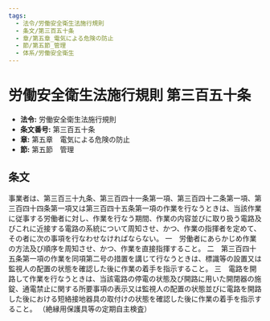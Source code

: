 ```yaml
---
tags:
  - 法令/労働安全衛生法施行規則
  - 条文/第三百五十条
  - 章/第五章_電気による危険の防止
  - 節/第五節_管理
  - 体系/労働安全衛生
---
```

# 労働安全衛生法施行規則 第三百五十条

- **法令:** 労働安全衛生法施行規則
- **条文番号:** 第三百五十条
- **章:** 第五章　電気による危険の防止
- **節:** 第五節　管理

## 条文
事業者は、第三百三十九条、第三百四十一条第一項、第三百四十二条第一項、第三百四十四条第一項又は第三百四十五条第一項の作業を行なうときは、当該作業に従事する労働者に対し、作業を行なう期間、作業の内容並びに取り扱う電路及びこれに近接する電路の系統について周知させ、かつ、作業の指揮者を定めて、その者に次の事項を行なわせなければならない。
一　労働者にあらかじめ作業の方法及び順序を周知させ、かつ、作業を直接指揮すること。
二　第三百四十五条第一項の作業を同項第二号の措置を講じて行なうときは、標識等の設置又は監視人の配置の状態を確認した後に作業の着手を指示すること。
三　電路を開路して作業を行なうときは、当該電路の停電の状態及び開路に用いた開閉器の施錠、通電禁止に関する所要事項の表示又は監視人の配置の状態並びに電路を開路した後における短絡接地器具の取付けの状態を確認した後に作業の着手を指示すること。
（絶縁用保護具等の定期自主検査）

